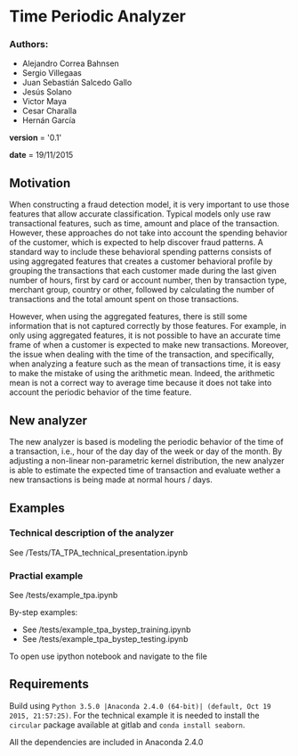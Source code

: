 # Time Periodic Analyzer

### Authors:
- Alejandro Correa Bahnsen 
- Sergio Villegaas
- Juan Sebastián Salcedo Gallo
- Jesús Solano
- Victor Maya
- Cesar Charalla
- Hernán García

__version__ = '0.1'

__date__ = 19/11/2015


## Motivation
When constructing a fraud detection model, it is very important to use those features that allow accurate classification. Typical models only use raw transactional features, such as time, amount and place of the transaction. However, these approaches do not take into account the spending behavior of the customer, which is expected to help discover fraud patterns. A standard way to include these behavioral spending patterns consists of using aggregated features that creates a customer behavioral profile by grouping the transactions that each customer made during the last given number of hours, first by card or account number, then by transaction type, merchant group, country or other, followed by calculating the number of transactions and the total amount spent on those transactions.

However, when using the aggregated features, there is still some information that is not captured correctly by those features. For example, in only using aggregated features, it is not possible to have an accurate time frame of when a customer is expected to make new transactions. Moreover, the issue when dealing with the time of the transaction, and specifically, when analyzing a feature such as the mean of transactions time, it is easy to make the mistake of using the arithmetic mean. Indeed, the arithmetic mean is not a correct way to average time because it does not take into account the periodic behavior of the time feature.
## New analyzer
The new analyzer is based is modeling the periodic behavior of the time of a transaction, i.e., hour of the day
day of the week or day of the month. By adjusting a non-linear non-parametric kernel distribution, the new
analyzer is able to estimate the expected time of transaction and evaluate wether a new transactions is being made at normal hours / days.
## Examples

### Technical description of the analyzer
See /Tests/TA_TPA_technical_presentation.ipynb

### Practial example
See /tests/example_tpa.ipynb

By-step examples:
- See /tests/example_tpa_bystep_training.ipynb
- See /tests/example_tpa_bystep_testing.ipynb

To open use ipython notebook and navigate to the file

## Requirements
Build using
`Python 3.5.0 |Anaconda 2.4.0 (64-bit)| (default, Oct 19 2015, 21:57:25)`. For the technical example
it is needed to install the `circular` package available at gitlab and `conda install seaborn`.

All the dependencies are included in Anaconda 2.4.0
